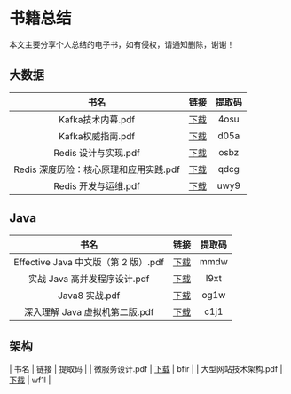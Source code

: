 # 书籍总结
本文主要分享个人总结的电子书，如有侵权，请通知删除，谢谢！

## 大数据
|   书名  |   链接  |   提取码    | 
| :----: | :----: |   :----:   | 
| Kafka技术内幕.pdf | [下载](https://pan.baidu.com/s/1ue-o_Q4mnVK8aXYc044Vyw) | 4osu |
| Kafka权威指南.pdf | [下载](https://pan.baidu.com/s/1gdLZ28_BfH-cg8HFRupbmA) | d05a |
| Redis 设计与实现.pdf | [下载](https://pan.baidu.com/s/1ySc4g8CCBcm8ec6EqLnaEQ) | osbz |
| Redis 深度历险：核心原理和应用实践.pdf | [下载](https://pan.baidu.com/s/1hC_JUeBhCXFjYPNZ8b3xuw) | qdcg |
| Redis 开发与运维.pdf | [下载](https://pan.baidu.com/s/1u1GwsqPerdf7N9y0j3yKOg) | uwy9 |

## Java 
|   书名  |   链接  |   提取码    | 
| :----: | :----: |   :----:   | 
| Effective Java 中文版（第 2 版）.pdf | [下载](https://pan.baidu.com/s/150ztSubX3-NhgMHMPiRFYQ) | mmdw |
| 实战 Java 高并发程序设计.pdf | [下载](https://pan.baidu.com/s/1QUse0rmMBIvxFgeiJZ7TxQ) | l9xt |
| Java8 实战.pdf | [下载](https://pan.baidu.com/s/1y5m1hgn9cJT7pyE5qI9UuQ) | og1w |
| 深入理解 Java 虚拟机第二版.pdf | [下载](https://pan.baidu.com/s/1mFE-B03b5Dwuz3_CJgHA7g) | c1j1 |

## 架构
|   书名  |   链接  |   提取码    | 
| 微服务设计.pdf | [下载](https://pan.baidu.com/s/1uaCQhagPU1ElrC2zuBePdA) | bfir |
| 大型网站技术架构.pdf | [下载](https://pan.baidu.com/s/1F_CpOz-0sspDjGktG1z3Yw) | wf1l |